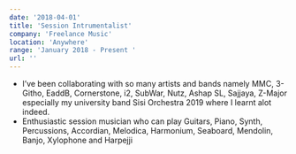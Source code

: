 ```yaml
---
date: '2018-04-01'
title: 'Session Intrumentalist'
company: 'Freelance Music'
location: 'Anywhere'
range: 'January 2018 - Present '
url: ''
---
```


- I’ve been collaborating with so many artists and bands namely MMC, 3-Githo, EaddB, Cornerstone, i2, SubWar, Nutz, Ashap SL, Sajjaya, Z-Major especially my university band Sisi Orchestra 2019 where I learnt alot
  indeed.
- Enthusiastic session musician who can play Guitars, Piano, Synth, Percussions, Accordian,
  Melodica, Harmonium, Seaboard, Mendolin, Banjo, Xylophone and Harpejji
